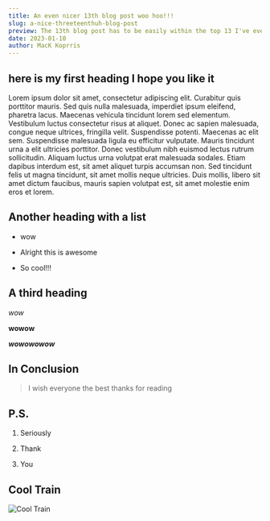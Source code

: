 ```yaml
---
title: An even nicer 13th blog post woo hoo!!!
slug: a-nice-threeteenthuh-blog-post
preview: The 13th blog post has to be easily within the top 13 I've ever published a massive thanks to everyone for reading
date: 2023-01-10
author: MacK Koprris
---
```


## here is my first heading I hope you like it

Lorem ipsum dolor sit amet, consectetur adipiscing elit. Curabitur quis porttitor mauris. Sed quis nulla malesuada, imperdiet ipsum eleifend, pharetra lacus. Maecenas vehicula tincidunt lorem sed elementum. Vestibulum luctus consectetur risus at aliquet. Donec ac sapien malesuada, congue neque ultrices, fringilla velit. Suspendisse potenti. Maecenas ac elit sem. Suspendisse malesuada ligula eu efficitur vulputate. Mauris tincidunt urna a elit ultricies porttitor. Donec vestibulum nibh euismod lectus rutrum sollicitudin. Aliquam luctus urna volutpat erat malesuada sodales. Etiam dapibus interdum est, sit amet aliquet turpis accumsan non. Sed tincidunt felis ut magna tincidunt, sit amet mollis neque ultricies. Duis mollis, libero sit amet dictum faucibus, mauris sapien volutpat est, sit amet molestie enim eros et lorem.

## Another heading with a list

* wow

* Alright this is awesome

* So cool!!!

## A third heading

*wow*

**wowow**

***wowowowow***

## In Conclusion

> I wish everyone the best thanks for reading

## P.S.

1. Seriously

2. Thank

3. You

## Cool Train

![Cool Train](https://www.trbimg.com/img-5b9411ff/turbine/ct-xpm-2013-12-09-chi-union-cta-traincleaning-schedule-will-be-dialed-back-20131209 "Cool Train!")
